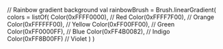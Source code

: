    // Rainbow gradient background
    val rainbowBrush = Brush.linearGradient(
        colors = listOf(
            Color(0xFFFF0000), // Red
            Color(0xFFFF7F00), // Orange
            Color(0xFFFFFF00), // Yellow
            Color(0xFF00FF00), // Green
            Color(0xFF0000FF), // Blue
            Color(0xFF4B0082), // Indigo
            Color(0xFF8B00FF)  // Violet
        )
    )
